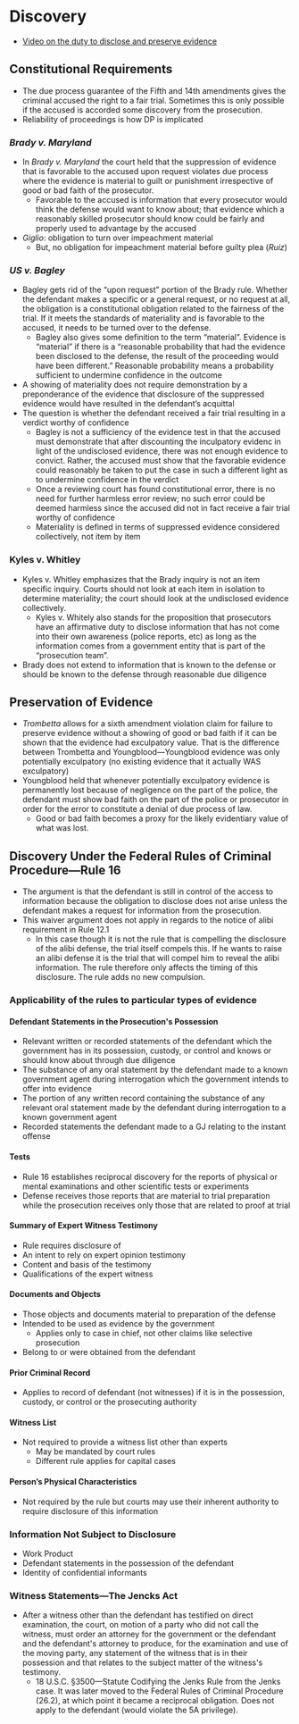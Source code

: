 # Discovery

* [Video on the duty to disclose and preserve evidence](https://www.youtube.com/watch?v=QYsPbC5DV1Q&list=UUW8X2enjxf9LsaZ_qci90jA "Duties to Disclose and Preserve Evidence - YouTube")

## Constitutional Requirements

* The due process guarantee of the Fifth and 14th amendments gives the criminal accused the right to a fair trial. Sometimes this is only possible if the accused is accorded some discovery from the prosecution.
* Reliability of proceedings is how DP is implicated

### *Brady v. Maryland*

* In *Brady v. Maryland* the court held that the suppression of evidence that is favorable to the accused upon request violates due process where the evidence is material to guilt or punishment irrespective of good or bad faith of the prosecutor. 
    * Favorable to the accused is information that every prosecutor would think the defense would want to know about; that evidence which a reasonably skilled prosecutor should know could be fairly and properly used to advantage by the accused
* *Giglio*: obligation to turn over impeachment material
    * But, no obligation for impeachment material before guilty plea (*Ruiz*)

### *US v. Bagley*

* Bagley gets rid of the “upon request” portion of the Brady rule. Whether the defendant makes a specific or a general request, or no request at all, the obligation is a constitutional obligation related to the fairness of the trial. If it meets the standards of materiality and is favorable to the accused, it needs to be turned over to the defense.
    * Bagley also gives some definition to the term “material”. Evidence is “material” if there is a “reasonable probability that had the evidence been disclosed to the defense, the result of the proceeding would have been different.” Reasonable probability means a probability sufficient to undermine confidence in the outcome
* A showing of materiality does not require demonstration by a preponderance of the evidence that disclosure of the suppressed evidence would have resulted in the defendant’s acquittal
* The question is whether the defendant received a fair trial resulting in a verdict worthy of confidence
    * Bagley is not a sufficiency of the evidence test in that the accused must demonstrate that after discounting the inculpatory evidenc in light of the undisclosed evidence, there was not enough evidence to convict. Rather, the accused must show that the favorable evidence could reasonably be taken to put the case in such a different light as to undermine confidence in the verdict
    * Once a reviewing court has found constitutional error, there is no need for further harmless error review; no such error could be deemed harmless since the accused did not in fact receive a fair trial worthy of confidence
    * Materiality is defined in terms of suppressed evidence considered collectively, not item by item

### Kyles v. Whitley

* Kyles v. Whitley emphasizes that the Brady inquiry is not an item specific inquiry. Courts should not look at each item in isolation to determine materiality; the court should look at the undisclosed evidence collectively.
    * Kyles v. Whitely also stands for the proposition that prosecutors have an affirmative duty to disclose information that has not come into their own awareness (police reports, etc) as long as the information comes from a government entity that is part of the “prosecution team”.
* Brady does not extend to information that is known to the defense or should be known to the defense through reasonable due diligence

## Preservation of Evidence

* *Trombetta* allows for a sixth amendment violation claim for failure to preserve evidence without a showing of good or bad faith if it can be shown that the evidence had exculpatory value. That is the difference between Trombetta and Youngblood—Youngblood evidence was only potentially exculpatory (no existing evidence that it actually WAS exculpatory)
* Youngblood held that whenever potentially exculpatory evidence is permanently lost because of negligence on the part of the police, the defendant must show bad faith on the part of the police or prosecutor in order for the error to constitute a denial of due process of law.
    * Good or bad faith becomes a proxy for the likely evidentiary value of what was lost.

## Discovery Under the Federal Rules of Criminal Procedure—Rule 16

* The argument is that the defendant is still in control of the access to information because the obligation to disclose does not arise unless the defendant makes a request for information from the prosecution.
* This waiver argument does not apply in regards to the notice of alibi requirement in Rule 12.1
    * In this case though it is not the rule that is compelling the disclosure of the alibi defense, the trial itself compels this. If he wants to raise an alibi defense it is the trial that will compel him to reveal the alibi information. The rule therefore only affects the timing of this disclosure. The rule adds no new compulsion.

### Applicability of the rules to particular types of evidence

#### Defendant Statements in the Prosecution's Possession

* Relevant written or recorded statements of the defendant which the government has in its possession, custody, or control and knows or should know about through due diligence
* The substance of any oral statement by the defendant made to a known government agent during interrogation which the government intends to offer into evidence
* The portion of any written record containing the substance of any relevant oral statement made by the defendant during interrogation to a known government agent
* Recorded statements the defendant made to a GJ relating to the instant offense

#### Tests

* Rule 16 establishes reciprocal discovery for the reports of physical or mental examinations and other scientific tests or experiments 
* Defense receives those reports that are material to trial preparation while the prosecution receives only those that are related to proof at trial 

#### Summary of Expert Witness Testimony

* Rule requires disclosure of
* An intent to rely on expert opinion testimony
* Content and basis of the testimony
* Qualifications of the expert witness

#### Documents and Objects

* Those objects and documents material to preparation of the defense
* Intended to be used as evidence by the government
    * Applies only to case in chief, not other claims like selective prosecution
* Belong to or were obtained from the defendant

#### Prior Criminal Record

* Applies to record of defendant (not witnesses) if it is in the possession, custody, or control or the prosecuting authority

#### Witness List

* Not required to provide a witness list other than experts
    * May be mandated by court rules
    * Different rule applies for capital cases

#### Person’s Physical Characteristics

* Not required by the rule but courts may use their inherent authority to require disclosure of this information

### Information Not Subject to Disclosure

* Work Product
* Defendant statements in the possession of the defendant
* Identity of confidential informants

### Witness Statements—The Jencks Act

* After a witness other than the defendant has testified on direct examination, the court, on motion of a party who did not call the witness, must order an attorney for the government or the defendant and the defendant's attorney to produce, for the examination and use of the moving party, any statement of the witness that is in their possession and that relates to the subject matter of the witness's testimony.
    * 18 U.S.C. §3500—Statute Codifying the Jenks Rule from the Jenks case. It was later moved to the Federal Rules of Criminal Procedure (26.2), at which point it became a reciprocal obligation. Does not apply to the defendant (would violate the 5A privilege).

